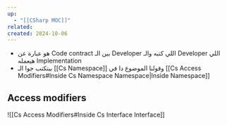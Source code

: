 ```yaml
---
up:
  - "[[CSharp MOC]]"
related: 
created: 2024-10-06
---
```

- هو عبارة عن Code contract بين الـ Developer اللي كتبه والـ Developer اللي هيعمله Implementation 
- بيتكتب جوا الـ [[Cs Namespace]] وقولنا الموضوع دا في [[Cs Access Modifiers#Inside Cs Namespace Namespace|Inside Namespace]] 
## Access modifiers
![[Cs Access Modifiers#Inside Cs Interface Interface]]
